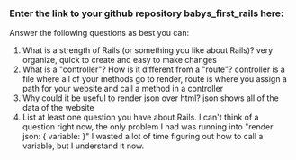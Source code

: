 ### Enter the link to your github repository babys_first_rails here:

Answer the following questions as best you can:

1. What is a strength of Rails (or something you like about Rails)?
    very organize, quick to create and easy to make changes
2. What is a "controller"? How is it different from a "route"?
    controller is a file where all of your methods go to render, route is where you assign a path for your website and call a method in a controller
3. Why could it be useful to render json over html?
    json shows all of the data of the website
4. List at least one question you have about Rails.
    I can't think of a question right now, the only problem I had was running into "render json: { variable: }" I wasted a lot of time figuring out how to call a variable, but I understand it now.